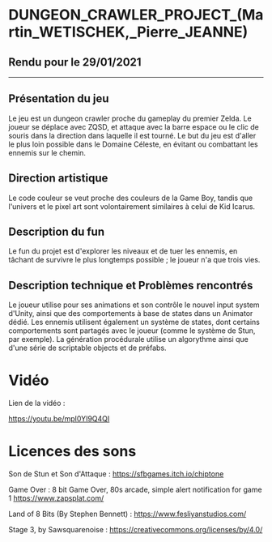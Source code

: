 # DUNGEON_CRAWLER_PROJECT_(Martin_WETISCHEK,_Pierre_JEANNE)

## Rendu pour le 29/01/2021

___________________________
## Présentation du jeu
Le jeu est un dungeon crawler proche du gameplay du premier Zelda. Le joueur se déplace avec ZQSD, et attaque avec la barre espace ou le clic de souris dans la direction dans laquelle il est tourné. Le but du jeu est d'aller le plus loin possible dans le Domaine Céleste, en évitant ou combattant les ennemis sur le chemin.

## Direction artistique
Le code couleur se veut proche des couleurs de la Game Boy, tandis que l'univers et le pixel art sont volontairement similaires à celui de Kid Icarus.

## Description du fun
Le fun du projet est d'explorer les niveaux et de tuer les ennemis, en tâchant de survivre le plus longtemps possible ; le joueur n'a que trois vies.

## Description technique et Problèmes rencontrés
Le joueur utilise pour ses animations et son contrôle le nouvel input system d'Unity, ainsi que des comportements à base de states dans un Animator dédié. Les ennemis utilisent également un système de states, dont certains comportements sont partagés avec le joueur (comme le système de Stun, par exemple).
La génération procédurale utilise un algorythme ainsi que d'une série de scriptable objects et de préfabs.

# Vidéo
Lien de la vidéo : 

https://youtu.be/mpI0YI9Q4QI

# Licences des sons

Son de Stun et Son d'Attaque : 
https://sfbgames.itch.io/chiptone

Game Over : 
8 bit Game Over, 80s arcade, simple alert notification for game 1
https://www.zapsplat.com/

Land of 8 Bits (By Stephen Bennett) :
https://www.fesliyanstudios.com/

Stage 3, by Sawsquarenoise : 
https://creativecommons.org/licenses/by/4.0/ 







